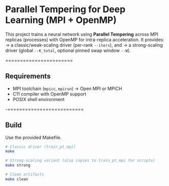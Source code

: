 
# Parallel Tempering for Deep Learning (MPI + OpenMP)

This project trains a neural network using **Parallel Tempering** across MPI replicas (processes) with OpenMP for intra-replica acceleration. It provides:
-> a classic/weak-scaling driver (per-rank `--iters`), and
-> a strong-scaling driver (global `--K_total`, optional pinned swap window `--W`).

=======================

## Requirements

- MPI toolchain (`mpicc`, `mpirun`) -> Open MPI or MPICH
- C11 compiler with OpenMP support
- POSIX shell environment

-==========================

## Build

Use the provided Makefile.

```bash
# Classic driver (train_pt_mpi)
make

# Strong-scaling variant (also copies to train_pt_mpi for scripts)
make strong

# Clean artifacts
make clean
